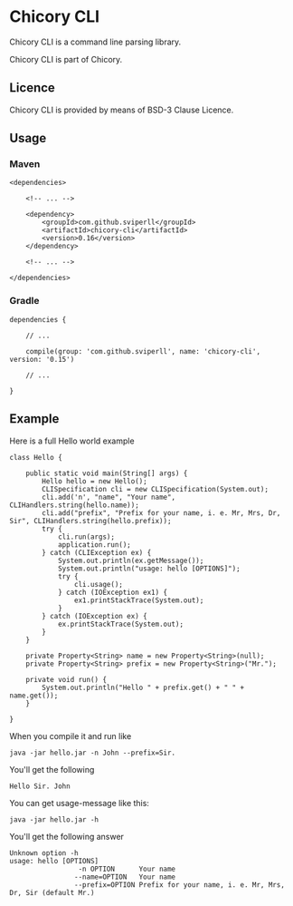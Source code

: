 Chicory CLI
===========

Chicory CLI is a command line parsing library.

Chicory CLI is part of Chicory.

Licence
-------

Chicory CLI is provided by means of BSD-3 Clause Licence.

Usage
-----

### Maven ###

    <dependencies>

        <!-- ... -->

        <dependency>
            <groupId>com.github.sviperll</groupId>
            <artifactId>chicory-cli</artifactId>
            <version>0.16</version>
        </dependency>

        <!-- ... -->

    </dependencies>

### Gradle ###

    dependencies {

        // ...

        compile(group: 'com.github.sviperll', name: 'chicory-cli', version: '0.15')

        // ...

    }

Example
-------

Here is a full Hello world example

    class Hello {

        public static void main(String[] args) {
            Hello hello = new Hello();
            CLISpecification cli = new CLISpecification(System.out);
            cli.add('n', "name", "Your name", CLIHandlers.string(hello.name));
            cli.add("prefix", "Prefix for your name, i. e. Mr, Mrs, Dr, Sir", CLIHandlers.string(hello.prefix));
            try {
                cli.run(args);
                application.run();
            } catch (CLIException ex) {
                System.out.println(ex.getMessage());
                System.out.println("usage: hello [OPTIONS]");
                try {
                    cli.usage();
                } catch (IOException ex1) {
                    ex1.printStackTrace(System.out);
                }
            } catch (IOException ex) {
                ex.printStackTrace(System.out);
            }
        }

        private Property<String> name = new Property<String>(null);
        private Property<String> prefix = new Property<String>("Mr.");

        private void run() {
            System.out.println("Hello " + prefix.get() + " " + name.get());
        }

    }

When you compile it and run like

    java -jar hello.jar -n John --prefix=Sir.

You'll get the following

    Hello Sir. John

You can get usage-message like this:

    java -jar hello.jar -h

You'll get the following answer

    Unknown option -h
    usage: hello [OPTIONS]
                     -n OPTION      Your name
                    --name=OPTION   Your name
                    --prefix=OPTION Prefix for your name, i. e. Mr, Mrs, Dr, Sir (default Mr.)
